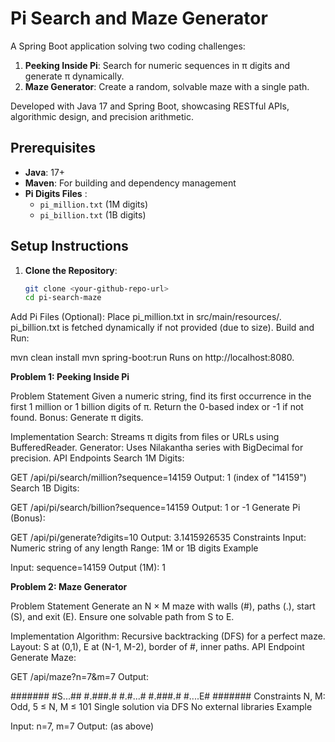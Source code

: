 # Pi Search and Maze Generator

A Spring Boot application solving two coding challenges:
1. **Peeking Inside Pi**: Search for numeric sequences in π digits and generate π dynamically.
2. **Maze Generator**: Create a random, solvable maze with a single path.

Developed with Java 17 and Spring Boot, showcasing RESTful APIs, algorithmic design, and precision arithmetic.

## Prerequisites
- **Java**: 17+
- **Maven**: For building and dependency management
- **Pi Digits Files** :
  - `pi_million.txt` (1M digits)
  - `pi_billion.txt` (1B digits)


## Setup Instructions
1. **Clone the Repository**:
   ```bash
   git clone <your-github-repo-url>
   cd pi-search-maze
Add Pi Files (Optional):
Place pi_million.txt in src/main/resources/.
pi_billion.txt is fetched dynamically if not provided (due to size).
Build and Run:

mvn clean install
mvn spring-boot:run
Runs on http://localhost:8080.

**Problem 1: Peeking Inside Pi**

Problem Statement
Given a numeric string, find its first occurrence in the first 1 million or 1 billion digits of π. Return the 0-based index or -1 if not found. Bonus: Generate π digits.

Implementation
Search: Streams π digits from files or URLs using BufferedReader.
Generator: Uses Nilakantha series with BigDecimal for precision.
API Endpoints
Search 1M Digits:

GET /api/pi/search/million?sequence=14159
Output: 1 (index of "14159")
Search 1B Digits:

GET /api/pi/search/billion?sequence=14159
Output: 1 or -1
Generate Pi (Bonus):

GET /api/pi/generate?digits=10
Output: 3.1415926535
Constraints
Input: Numeric string of any length
Range: 1M or 1B digits
Example

Input: sequence=14159
Output (1M): 1


**Problem 2: Maze Generator**

Problem Statement
Generate an N × M maze with walls (#), paths (.), start (S), and exit (E). Ensure one solvable path from S to E.

Implementation
Algorithm: Recursive backtracking (DFS) for a perfect maze.
Layout: S at (0,1), E at (N-1, M-2), border of #, inner paths.
API Endpoint
Generate Maze:

GET /api/maze?n=7&m=7
Output:

#######
#S...##
#.###.#
#.#...#
#.###.#
#....E#
#######
Constraints
N, M: Odd, 5 ≤ N, M ≤ 101
Single solution via DFS
No external libraries
Example

Input: n=7, m=7
Output: (as above)
